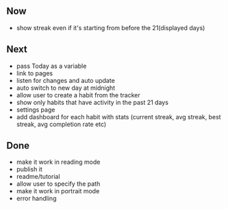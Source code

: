 ## Now

- show streak even if it's starting from before the 21(displayed days)

## Next

- pass Today as a variable
- link to pages
- listen for changes and auto update
- auto switch to new day at midnight
- allow user to create a habit from the tracker
- show only habits that have activity in the past 21 days
- settings page
- add dashboard for each habit with stats (current streak, avg streak, best streak, avg completion rate etc)

## Done

- make it work in reading mode
- publish it
- readme/tutorial
- allow user to specify the path
- make it work in portrait mode
- error handling
